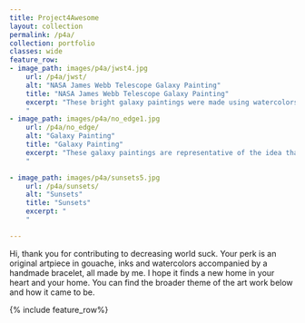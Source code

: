 ```yaml
---
title: Project4Awesome
layout: collection
permalink: /p4a/
collection: portfolio
classes: wide
feature_row:
- image_path: images/p4a/jwst4.jpg
    url: /p4a/jwst/
    alt: "NASA James Webb Telescope Galaxy Painting"
    title: "NASA James Webb Telescope Galaxy Painting"
    excerpt: "These bright galaxy paintings were made using watercolors and are inspired by my love of JWST. The honeycomb shape of the painting represents the 18 hexagonal mirror segments of the telescope.
    "
- image_path: images/p4a/no_edge1.jpg
    url: /p4a/no_edge/
    alt: "Galaxy Painting"
    title: "Galaxy Painting"
    excerpt: "These galaxy paintings are representative of the idea that the universe has no edge and the humanity's curiosity which drives further exploration.
    "

- image_path: images/p4a/sunsets5.jpg
    url: /p4a/sunsets/
    alt: "Sunsets"
    title: "Sunsets"
    excerpt: "
    "

---
```

Hi, thank you for contributing to decreasing world suck. Your perk is an original artpiece in gouache, inks and watercolors accompanied by a handmade bracelet, all made by me. I hope it finds a new home in your heart and your home. You can find the broader theme of the art work below and how it came to be.

{% include feature_row%}